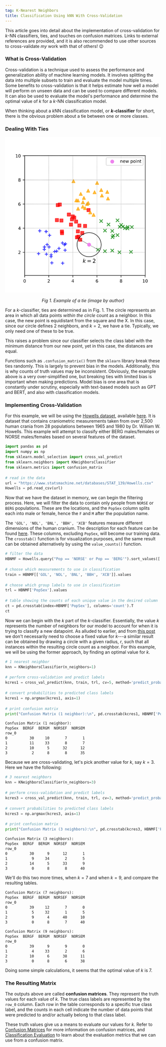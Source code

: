 ```yaml
---
tag: K-Nearest Neighbors
title: Classification Using kNN With Cross-Validation
---
```


This article goes into detail about the implementation of cross-validation for $k$-NN classifiers, ties, and touches on confusion matrices. Links to external references are provided, and it is also recommended to use other sources to cross-validate *my* work with that of others! 😉


### **What is Cross-Validation**

Cross-validation is a technique used to assess the performance and generalization ability of machine learning models. It involves splitting the data into multiple subsets to train and evaluate the model multiple times. Some benefits to cross-validation is that it helps estimate how well a model will perform on unseen data and can be used to compare different models. It can also be used to evaluate the model's performance and determine the optimal value of $k$ for a $k$-NN classification model.

When thinking about a $k$NN classification model, or **$k$-classifier** for short, there is the obvious problem about a tie between one or more classes. 


### **Dealing With Ties**

<p align="center">
      <img src="https://raw.githubusercontent.com/s-lasch/s-lasch.github.io/f728c1a593c4ab810308a748f91f0a7c968325ff/images/knn_tie_example.svg" 
           alt="Example of a tie in a kNN model."/>
<p align="center"><em>Fig 1. Example of a tie (image by author)</em></p>
</p>

For a $k$-classifier, ties are determined as in Fig. 1. The circle represents an area in which all data points *within the circle* count as a neighbor. In this case, the new point is equidistant from the square and the X. In this case, since our circle defines 2 neighbors, and $k=2$, we have a tie. Typically, we only need one of these to be true.

This raises a problem since our classifier selects the class label with the minimum distance from our new point, yet in this case, the distances are equal.

Functions such as `.confusion_matrix()` from the `sklearn` library break these ties randomly. This is largely to prevent bias in the models. Additionally, this is why counts of truth values may be inconsistent. Obviously, the example above is a very over-simplified one, but breaking ties with limited bias is important when making predictions. Model bias is one area that is constantly under scrutiny, especially with text-based models such as GPT and BERT, and also with classification models.


### **Implementing Cross-Validation**

For this example, we will be using the [Howells dataset](https://web.utk.edu/~auerbach/HOWL.htm), available [here](https://www.statsmachine.net/databases/STAT_139/Howells.csv). It is dataset that contains craniometric measurements taken from over 2,500 human crania from 28 populations between 1965 and 1980 by Dr. William W. Howells. This example will attempt to classify either BERG males/females or NORSE males/females based on several features of the dataset. 

``` python
import pandas as pd
import numpy as np
from sklearn.model_selection import cross_val_predict
from sklearn.neighbors import KNeighborsClassifier
from sklearn.metrics import confusion_matrix

# read in the data
url = "https://www.statsmachine.net/databases/STAT_139/Howells.csv"
Howells = pd.read_csv(url)
```

Now that we have the dataset in memory, we can begin the filtering process. Here, we will filter the data to contain only people from `NORSE` or `BERG` populations. These are the locations, and the `PopSex` column splits each into male or female, hence the `F` and `M` after the population name. 

The `'GOL', 'NOL', 'BNL', 'BBH', 'XCB'` features measure different dimensions of the human cranium. The description for each feature can be found [here](https://search.r-project.org/CRAN/refmans/TestDimorph/html/Howells.html). These columns, excluding `PopSex`, will become our training data. The `crosstab()` function is for visualization purposes, and the same result can be obtained alternatively by using the `value_counts()` function.

``` python
# filter the data
HBNMF = Howells.query("Pop == 'NORSE' or Pop == 'BERG'").sort_values(['Pop', 'Sex'])[['HID', 'Sex', 'Pop', 'PopSex', 'GOL', 'NOL', 'BNL', 'BBH', 'XCB']]

# choose which measurements to use in classification
train = HBNMF[['GOL', 'NOL', 'BNL', 'BBH', 'XCB']].values

# choose which group labels to use in classification
trl = HBNMF['PopSex'].values

# table showing the counts of each unique value in the desired column
ct = pd.crosstab(index=HBNMF['PopSex'], columns='count').T
ct
```

Now we can begin with the $k$ part of the $k$-classifier. Essentially, the value $k$ represents the number of neighbors for our model to account for when it is trying to classify a new datapoint. As alluded to earlier, and from [this post](https://stats.stackexchange.com/questions/43388/different-use-of-neighbors-in-knn-classification-algorithm) we don't necessarily need to choose a fixed value for $k$---a similar result can be obtained by drawing a circle with a given radius, $r$, such that all instances within the resulting circle count as a neighbor. For this example, we will be using the former approach, by finding an optimal value for $k$.

``` python
# 1 nearest neighbor
knn = KNeighborsClassifier(n_neighbors=1)

# perform cross-validation and predict labels
kcres1 = cross_val_predict(knn, train, trl, cv=5, method='predict_proba')

# convert probabilities to predicted class labels
kcres1 = np.argmax(kcres1, axis=1)

# print confusion matrix
print("Confusion Matrix (1 neighbor):\n", pd.crosstab(kcres1, HBNMF['PopSex']), sep="")
```
``` text
Confusion Matrix (1 neighbor):
PopSex  BERGF  BERGM  NORSEF  NORSEM
row_0                               
0          30     10       7       1
1          11     33       8       7
2          10      5      32      12
3           2      8       8      35
```

Because we are cross-validating, let's pick another value for $k$, say $k=3$. Here we have the following:

``` python
# 3 nearest neighbors
knn = KNeighborsClassifier(n_neighbors=3)

# perform cross-validation and predict labels
kcres3 = cross_val_predict(knn, train, trl, cv=3, method='predict_proba')

# convert probabilities to predicted class labels
kcres3 = np.argmax(kcres3, axis=1)

# print confusion matrix
print("Confusion Matrix (3 neighbors):\n", pd.crosstab(kcres3, HBNMF['PopSex']), sep="")
```
``` text
Confusion Matrix (3 neighbors):
PopSex  BERGF  BERGM  NORSEF  NORSEM
row_0                               
0          30      9      12       1
1           9     34       2       5
2          14      5      33       9
3           0      8       8      40
```

We'll do this two more times, when $k=7$ and when $k=9$, and compare the resulting tables.

``` text
Confusion Matrix (7 neighbors):
PopSex  BERGF  BERGM  NORSEF  NORSEM
row_0                               
0          39     12       7       0
1           5     32       1       5
2           9      4      40      10
3           0      8       7      40
```
``` text
Confusion Matrix (9 neighbors):
PopSex  BERGF  BERGM  NORSEF  NORSEM
row_0                               
0          39      9       9       0
1           4     33       2       6
2          10      6      38      11
3           0      8       6      38
```

Doing some simple calculations, it seems that the optimal value of $k$ is 7. 


### **The Resulting Matrix**

The outputs above are called **confusion matrices**. They represent the truth values for each value of $k$. The true class labels are represented by the `row_0` column. Each row in the table corresponds to a specific true class label, and the counts in each cell indicate the number of data points that were predicted to and/or actually belong to that class label. 

These truth values give us a means to evaluate our values for $k$. Refer to [Confusion Matrices](https://s-lasch.github.io/2023/05/22/Confusion-Matrices.html) for more information on confusion matrices, and [Classification Evaluation](https://s-lasch.github.io/2023/05/22/Classification-Evaluation.html) to learn about the evaluation metrics that we can use from a confusion matrix. 
